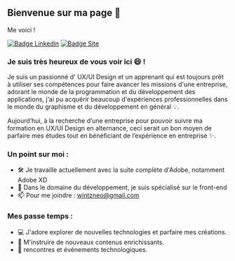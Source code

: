 ## Bienvenue sur ma page 👋

Me voici ! 

[![Badge Linkedin](https://img.shields.io/badge/-LinkedIn-0e76a8?style=flat-square&logo=Linkedin&logoColor=white)](https://www.linkedin.com/in/ryan-wintz-0786a414a/)
[![Badge Site](https://img.shields.io/badge/website-000000?style=flat-square&logo=About.me&logoColor=white)](https://ryanwintz.webflow.io/)

### Je suis très heureux de vous voir ici 😄 !

Je suis un passionné d' UX/UI Design et un apprenant qui est toujours prêt à utiliser ses compétences pour faire avancer les missions d'une entreprise,
adorant le monde de la programmation et du développement des applications, j'ai pu acquérir beaucoup d'expériences professionnelles dans le monde du graphisme et du développement en général 💡.

Aujourd’hui, à la recherche d’une entreprise pour pouvoir suivre ma formation en UX/UI Design en alternance, ceci serait un bon moyen de parfaire mes études
tout en bénéficiant de l’expérience en entreprise ✨.


### Un point sur moi :

- 🛠   Je travaille actuellement avec la suite complète d'Adobe, notamment Adobe XD
- 🚀  Dans le domaine du développement, je suis spécialisé sur le front-end
- 📫  Pour me joindre : wintzneo@gmail.com

### Mes passe temps :

- 💻  J'adore explorer de nouvelles technologies et parfaire mes créations.
- 📰  M'instruire de nouveaux contenus enrichissants.
- 🍕  rencontres et événements technologiques.
#
